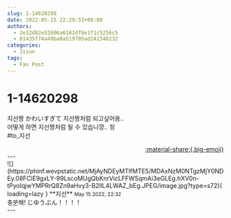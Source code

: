```yaml
---
slug: 1-14620298
date: 2022-05-15 22:29:53+09:00
authors:
  - 2e32d82e52606a6181df8e1f1c5256c5
  - 01435f74a49ba8a519705ad242348232
categories:
  - Jisun
tags:
  - Fan Post
---
```


# 1-14620298

<div class="post-container" markdown="1">
<div class="content-container md-sidebar__scrollwrap" markdown="1">

지선짱 かわいすぎて 지선짱처럼 되고싶어용..<br>어떻게 하면 지선짱처럼 될 수 있습니깡.. 힝<br>\#to_지선

</div>
</div>

<div style="text-align: right;" markdown="1">
<a href="https://weverse.io/fromis9/fanpost/1-14620298" style="text-align: right;">:material-share:{.big-emoji}</a>
</div>
---

<div class="comments-container md-sidebar__scrollwrap" markdown="1">
<div class="comment" markdown="1">
<div class='id-container' markdown="1">
![](https://phinf.wevpstatic.net/MjAyNDEyMTlfMTE5/MDAxNzM0NTgzMjY0NDEy.08FClE9gxLY-99LscoMUgQbKnrVicLFFWSqmAi3eGLEg.hXV0n-tPyoIqjwYMPRrQ8Zn9aHvy3-B2llL4LWAZ_bEg.JPEG/image.jpg?type=s72){ loading=lazy }
**<span class="artist">지선</span>** <small>May 15 2022, 22:32</small><br>
</div>
<div class='comment-body' markdown="1">
충분해! じゆうぶん！！！！
</div>
</div>
</div>
---
